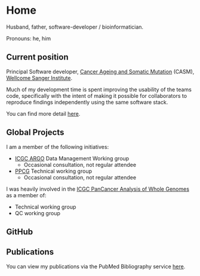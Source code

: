 # Home

Husband, father, software-developer / bioinformatician.

Pronouns: he, him

## Current position

Principal Software developer, [Cancer Ageing and Somatic Mutation][casm-url] (CASM), [Wellcome Sanger Institute][wsi-url].

Much of my development time is spent improving the usability of the teams code, specifically with the intent of making
it possible for collaborators to reproduce findings independently using the same software stack.

You can find more detail [here](./profile).

## Global Projects

I am a member of the following initiatives:

- [ICGC ARGO][argo-url] Data Management Working group
    - Occasional consultation, not regular attendee
- [PPCG][ppcg-url] Technical working group
    - Occasional consultation, not regular attendee

I was heavily involved in the [ICGC PanCancer Analysis of Whole Genomes][pcawg-url] as a member of:

- Technical working group
- QC working group

## GitHub

<!-- markdownlint-disable MD033 -->
<div class="github-card" data-github="keiranmraine" data-width="400" data-height="" data-theme="default"></div>
<script src="//cdn.jsdelivr.net/github-cards/latest/widget.js"></script>
<!-- markdownlint-enable -->

## Publications

You can view my publications via the PubMed Bibliography service [here][pubmed-bib].

<!-- references -->

[argo-url]: https://www.icgc-argo.org/
[casm-url]: http://www.sanger.ac.uk/science/programmes/cancer-genetics-and-genomics
[pcawg-url]: https://dcc.icgc.org/pcawg
[ppcg-url]: https://panprostate.org/
[wsi-url]: http://www.sanger.ac.uk/
[pubmed-bib]: https://www.ncbi.nlm.nih.gov/myncbi/keiran%20m.raine.1/bibliography/public/
